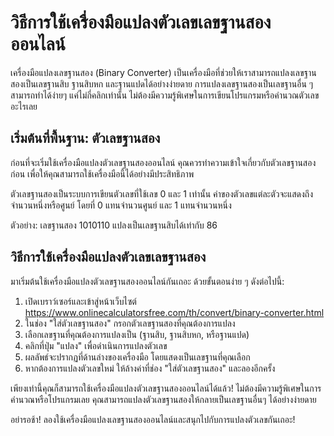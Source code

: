 วิธีการใช้เครื่องมือแปลงตัวเลขเลขฐานสองออนไลน์
==============================================

เครื่องมือแปลงเลขฐานสอง (Binary Converter) เป็นเครื่องมือที่ช่วยให้เราสามารถแปลงเลขฐานสองเป็นเลขฐานสิบ ฐานสิบหก และฐานแปดได้อย่างง่ายดาย การแปลงเลขฐานสองเป็นเลขฐานอื่น ๆ สามารถทำได้ง่ายๆ แค่ไม่กี่คลิกเท่านั้น ไม่ต้องมีความรู้พิเศษในการเขียนโปรแกรมหรือคำนวณตัวเลขอะไรเลย

เริ่มต้นที่พื้นฐาน: ตัวเลขฐานสอง
--------------------------------

ก่อนที่จะเริ่มใช้เครื่องมือแปลงตัวเลขฐานสองออนไลน์ คุณควรทำความเข้าใจเกี่ยวกับตัวเลขฐานสองก่อน เพื่อให้คุณสามารถใช้เครื่องมือนี้ได้อย่างมีประสิทธิภาพ

ตัวเลขฐานสองเป็นระบบการเขียนตัวเลขที่ใช้เลข 0 และ 1 เท่านั้น ค่าของตัวเลขแต่ละตัวจะแสดงถึงจำนวนหนึ่งหรือศูนย์ โดยที่ 0 แทนจำนวนศูนย์ และ 1 แทนจำนวนหนึ่ง

ตัวอย่าง: เลขฐานสอง 1010110 แปลงเป็นเลขฐานสิบได้เท่ากับ 86

วิธีการใช้เครื่องมือแปลงตัวเลขเลขฐานสอง
---------------------------------------

มาเริ่มต้นใช้เครื่องมือแปลงตัวเลขฐานสองออนไลน์กันเถอะ ด้วยขั้นตอนง่าย ๆ ดังต่อไปนี้:

1. เปิดเบราว์เซอร์และเข้าสู่หน้าเว็บไซต์ <https://www.onlinecalculatorsfree.com/th/convert/binary-converter.html>
2. ในช่อง "ใส่ตัวเลขฐานสอง" กรอกตัวเลขฐานสองที่คุณต้องการแปลง
3. เลือกเลขฐานที่คุณต้องการแปลงเป็น (ฐานสิบ, ฐานสิบหก, หรือฐานแปด)
4. คลิกที่ปุ่ม "แปลง" เพื่อดำเนินการแปลงตัวเลข
5. ผลลัพธ์จะปรากฏที่ด้านล่างของเครื่องมือ โดยแสดงเป็นเลขฐานที่คุณเลือก
6. หากต้องการแปลงตัวเลขใหม่ ให้ล้างค่าที่ช่อง "ใส่ตัวเลขฐานสอง" และลองอีกครั้ง

เพียงเท่านี้คุณก็สามารถใช้เครื่องมือแปลงตัวเลขฐานสองออนไลน์ได้แล้ว! ไม่ต้องมีความรู้พิเศษในการคำนวณหรือโปรแกรมเลย คุณสามารถแปลงตัวเลขฐานสองให้กลายเป็นเลขฐานอื่นๆ ได้อย่างง่ายดาย

อย่ารอช้า! ลองใช้เครื่องมือแปลงเลขฐานสองออนไลน์และสนุกไปกับการแปลงตัวเลขกันเถอะ!